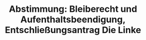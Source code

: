 ---
abstimmung:
  abstimmung: 4
  bundestagssitzung: 115
  legislaturperiode: 18
categories:
- Inneres
data:
- title: Abstimmungsergebnis 20150702_4-data.pdf
  url: /res/abstimmungsliste/20150702_4-data.pdf
- title: Abstimmungsergebnis 20150702_4_xls-data.csv
  url: /res/abstimmungsliste/analyses/20150702_4_xls-data.csv
documents:
- local: /res/abstimmungsdaten/018-115-04/1804097.pdf
  title: Drucksache 18/04097.pdf
  url: http://dip21.bundestag.de/dip21/btd/18/040/1804097.pdf
- local: /res/abstimmungsdaten/018-115-04/1804199.pdf
  title: Drucksache 18/04199.pdf
  url: http://dip21.bundestag.de/dip21/btd/18/041/1804199.pdf
- local: /res/abstimmungsdaten/018-115-04/1805420.pdf
  title: Drucksache 18/05420.pdf
  url: http://dip21.bundestag.de/dip21/btd/18/054/1805420.pdf
- local: /res/abstimmungsdaten/018-115-04/1805427.pdf
  title: Drucksache 18/05427.pdf
  url: http://dip21.bundestag.de/dip21/btd/18/054/1805427.pdf
ergebnis:
  cdu/csu:
    enthaltung: 0
    gesamt: 311
    ja: 0
    nein: 295
    nichtabgegeben: 16
    ungueltig: 0
  die.linke:
    enthaltung: 0
    gesamt: 64
    ja: 58
    nein: 0
    nichtabgegeben: 6
    ungueltig: 0
  file: 20150702_4_xls-data.csv
  gruenen:
    enthaltung: 0
    gesamt: 63
    ja: 56
    nein: 0
    nichtabgegeben: 7
    ungueltig: 0
  spd:
    enthaltung: 1
    gesamt: 193
    ja: 0
    nein: 183
    nichtabgegeben: 9
    ungueltig: 0
layout: abstimmung
links:
- title: https://www.bundestag.de/parlament/plenum/abstimmung/abstimmung?id=349
  url: https://www.bundestag.de/parlament/plenum/abstimmung/abstimmung?id=349
- title: http://www.abgeordnetenwatch.de/neubestimmung_bleiberecht_und_aufenthaltsbeendigung_fuer_fluechtlinge-1105-757.html
  url: http://www.abgeordnetenwatch.de/neubestimmung_bleiberecht_und_aufenthaltsbeendigung_fuer_fluechtlinge-1105-757.html
preview: "Deutscher Bundestag\n\n115. Sitzung des Deutschen Bundestages\nam Donnerstag,\
  \ 2.Juli 2015\n\nEndg\xFCltiges Ergebnis der Namentlichen Abstimmung Nr. 4\n\nEntschlie\xDF\
  ungsantrag der Abgeordneten Ulla Jelpke, Sevim Dagdelen, Jan Korte, weiterer\nAbgeordneter\
  \ und der Fraktion DIE LINKE.\nzu der dritten Beratung des Gesetzentwurfs der Bundesregierung\n\
  Entwurf eines Gesetzes zur Neubestimmung des Bleiberechts und der\nAufenthaltsbeendigung\n\
  - Drs. 18/4097, 18/4199, 18/5420 und 18/5427 -\n\nAbgegebene Stimmen insgesamt:\n\
  \n593\n\nNicht abgegebene Stimmen:\nJa-Stimmen:\n\n38\n114\n\nNein-Stimmen:\n\n\
  478\n\nEnthaltungen:\n\n1\n\nUng\xFCltige:\n\n0\n\nBerlin, den 02.07.2015\n\nBeginn:\
  \ 20:47\nEnde: 20:50\n"
tags:
- Bleiberecht
- Integration
- Asyl
title: "Abstimmung: Bleiberecht und Aufenthaltsbeendigung, Entschlie\xDFungsantrag\
  \ Die Linke"
---